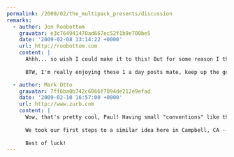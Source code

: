 ```yaml
---
permalink: /2009/02/the_multipack_presents/discussion
remarks:
  - author: Jon Roobottom
    gravatar: e3c764941478ad667ec52f1b9e700be5
    date: '2009-02-08 13:14:22 +0000'
    url: http://roobottom.com
    content: |
      Ahhh... so wish I could make it to this! But for some reason I thought it'd be a good idea to run 13 miles on the Sunday.
      
      BTW, I'm really enjoying these 1 a day posts mate, keep up the good work! You can do it!

  - author: Mark Otto
    gravatar: 7ff6ba0b742c6066f7094de212e9efad
    date: '2009-02-10 16:57:00 +0000'
    url: http://www.zurb.com
    content: |
      Wow, that's pretty cool, Paul! Having small "conventions" like this a is great way to keep up on industry trends and build a more collaborative team of qualified professionals.
      
      We took our first steps to a similar idea here in Campbell, CA -- it's called the ZURBsoapbox, an open discussion about a topic. Love ideas like these; reminds me of other movements like the Refresh events and even larger conferences.
      
      Best of luck!
---
```

